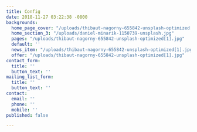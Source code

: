 ```yaml
---
title: Config
date: 2018-11-27 03:22:38 -0800
backgrounds:
  home_page_cover: "/uploads/thibaut-nagorny-655842-unsplash-optimized[1].jpg"
  home_section_3: "/uploads/daniel-minarik-1150739-unsplash.jpg"
  pages: "/uploads/thibaut-nagorny-655842-unsplash-optimized[1].jpg"
  default: ''
  news_item: "/uploads/thibaut-nagorny-655842-unsplash-optimized[1].jpg"
  offer: "/uploads/thibaut-nagorny-655842-unsplash-optimized[1].jpg"
contact_form:
  title: ''
  button_text: ''
mailing_list_form:
  title: ''
  button_text: ''
contact:
  email: ''
  phone: ''
  mobile: ''
published: false

---
```

